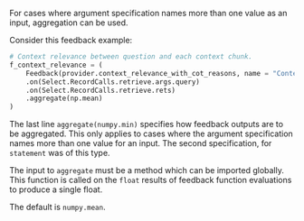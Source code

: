 For cases where argument specification names more than one value as an input,
aggregation can be used.

Consider this feedback example:

```python
# Context relevance between question and each context chunk.
f_context_relevance = (
    Feedback(provider.context_relevance_with_cot_reasons, name = "Context Relevance")
    .on(Select.RecordCalls.retrieve.args.query)
    .on(Select.RecordCalls.retrieve.rets)
    .aggregate(np.mean)
)
```

The last line `aggregate(numpy.min)` specifies how feedback outputs are to be aggregated.
This only applies to cases where the argument specification names more than one value
for an input. The second specification, for `statement` was of this type.

The input to `aggregate` must be a method which can be imported globally. This function
is called on the `float` results of feedback function evaluations to produce a single float.

The default is `numpy.mean`.
